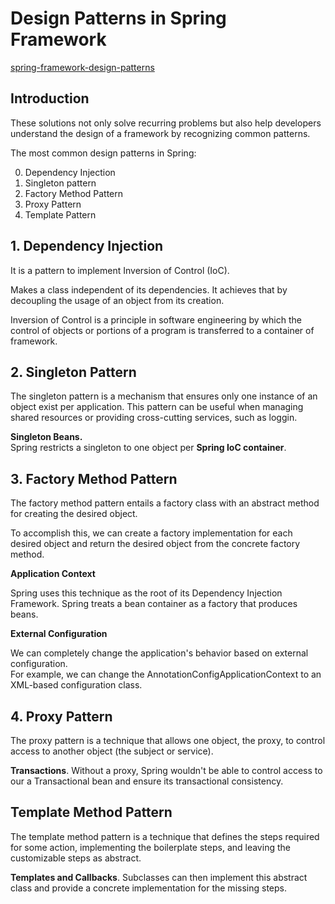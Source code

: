 # Design Patterns in Spring Framework

[spring-framework-design-patterns](https://www.baeldung.com/spring-framework-design-patterns)

## Introduction

These solutions not only solve recurring problems but also help developers understand the design
of a framework by recognizing common patterns.

The most common design patterns in Spring:

0. Dependency Injection
1. Singleton pattern
2. Factory Method Pattern
3. Proxy Pattern
4. Template Pattern

## 1. Dependency Injection

It is a pattern to implement Inversion of Control (IoC). 

Makes a class independent of its dependencies. It achieves that by decoupling the usage of an object from its creation.

Inversion of Control is a principle in software engineering by which the control of objects or portions of
a program is transferred to a container of framework.

## 2. Singleton Pattern

The singleton pattern is a mechanism that ensures only one instance of an object exist per application.
This pattern can be useful when managing shared resources or providing cross-cutting services, such as loggin.

__Singleton Beans.__  
Spring restricts a singleton to one object per __Spring IoC container__.

## 3. Factory Method Pattern

The factory method pattern entails a factory class with an abstract method for creating the desired object.

To accomplish this, we can create a factory implementation for each desired object and return the desired object from
the concrete factory method.

__Application Context__

Spring uses this technique as the root of its Dependency Injection Framework.
Spring treats a bean container as a factory that produces beans.

__External Configuration__

We can completely change the application's behavior based on external configuration.  
For example, we can change the AnnotationConfigApplicationContext to an XML-based configuration class.

## 4. Proxy Pattern

The proxy pattern is a technique that allows one object, the proxy, to control access to another object 
(the subject or service).

__Transactions__.
Without a proxy, Spring wouldn't be able to control access to our a Transactional bean 
and ensure its transactional consistency.

## Template Method Pattern

The template method pattern is a technique that defines the steps required for some action, 
implementing the boilerplate steps, and leaving the customizable steps as abstract.


__Templates and Callbacks__.
Subclasses can then implement this abstract class and provide a concrete implementation for the missing steps.